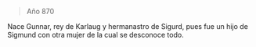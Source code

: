 > Año 870

Nace Gunnar, rey de Karlaug y hermanastro de Sigurd, pues fue un hijo de Sigmund con otra mujer de la cual se desconoce todo.